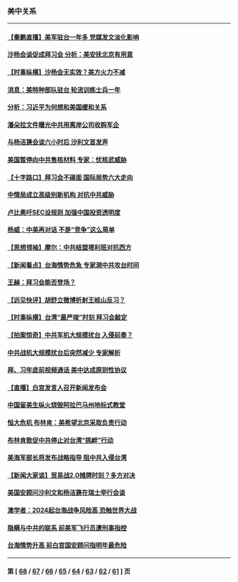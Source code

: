 ### 美中关系
---
#### [【秦鹏直播】美军驻台一年多 党媒发文淡化影响](../../pages/nf1412576/n13289248.md) 
#### [沙杨会谈促成拜习会 分析：美安抚北京有用意](../../pages/nf1412576/n13288880.md) 
#### [【时事纵横】沙杨会无实效？美方火力不减](../../pages/nf1412576/n13289235.md) 
#### [消息：美特种部队驻台 轮流训练士兵一年](../../pages/nf1412576/n13289127.md) 
#### [分析：习近平为何想和美国缓和关系](../../pages/nf1412576/n13289054.md) 
#### [潘朵拉文件曝光中共用离岸公司收购军企](../../pages/nf1412576/n13286748.md) 
#### [与杨洁篪会谈六小时后 沙利文首发声](../../pages/nf1412576/n13288961.md) 
#### [美国暂停向中共售核材料 专家：忧核武威胁](../../pages/nf1412576/n13287781.md) 
#### [【十字路口】拜习会不碰面 国际局势六大走向](../../pages/nf1412576/n13288240.md) 
#### [中情局成立高级别新机构 对抗中共威胁](../../pages/nf1412576/n13288632.md) 
#### [卢比奥吁SEC设规则 加强中国投资透明度](../../pages/nf1412576/n13287838.md) 
#### [杨威：中美再对话 不是“竞争”这么简单](../../pages/nf1412576/n13287188.md) 
#### [【思想领袖】摩尔：中共结盟塔利班对抗西方](../../pages/nf1412576/n13239387.md) 
#### [【新闻看点】台海情势危急 专家测中共攻台时间](../../pages/nf1412576/n13286544.md) 
#### [王赫：拜习会能否登场？](../../pages/nf1412576/n13286332.md) 
#### [【远见快评】胡舒立微博折射王岐山反习？](../../pages/nf1412576/n13286564.md) 
#### [【时事纵横】台湾“最严竣”时刻 拜习会敲定](../../pages/nf1412576/n13286570.md) 
#### [【拍案惊奇】中共军机大规模扰台 入侵前奏？](../../pages/nf1412576/n13284472.md) 
#### [中共战机大规模扰台后突然减少 专家解析](../../pages/nf1412576/n13285840.md) 
#### [拜、习年底前视频通话 美中达成原则性协议](../../pages/nf1412576/n13286343.md) 
#### [【直播】白宫发言人召开新闻发布会](../../pages/nf1412576/n13286384.md) 
#### [中国留美生纵火烧毁阿拉巴马州地标式教堂](../../pages/nf1412576/n13286284.md) 
#### [恒大危机 布林肯：美希望北京采取负责行动](../../pages/nf1412576/n13286248.md) 
#### [布林肯敦促中共停止对台湾“挑衅”行动](../../pages/nf1412576/n13286189.md) 
#### [美海军部长将发布战略指导 阻中共入侵台湾](../../pages/nf1412576/n13285932.md) 
#### [【新闻大家谈】贸易战2.0摊牌时刻？多方对决](../../pages/nf1412576/n13285443.md) 
#### [美国安顾问沙利文和杨洁篪在瑞士举行会谈](../../pages/nf1412576/n13285625.md) 
#### [澳学者：2024起台海战争风险高 恐触世界大战](../../pages/nf1412576/n13285208.md) 
#### [隐瞒与中共的联系 前美军飞行员遭刑事指控](../../pages/nf1412576/n13285177.md) 
#### [台海情势升高 前白宫国安顾问指明年最危险](../../pages/nf1412576/n13285093.md) 

---
#### 第 [ [68](./68.md) / [67](./67.md) / [66](./66.md) / [65](./65.md) / [64](./64.md) / [63](./63.md) / [62](./62.md) / [61](./61.md) ] 页
